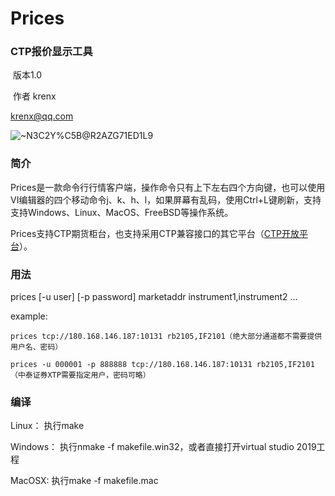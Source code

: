 # Prices

### CTP报价显示工具

​       版本1.0

​     作者 krenx

   krenx@qq.com

![~N3C2Y%C5B@R2AZG71ED1L9](https://user-images.githubusercontent.com/83346523/145686508-4c819a16-2169-4e87-a9a5-78f353c0bc9c.png)

### 简介
Prices是一款命令行行情客户端，操作命令只有上下左右四个方向键，也可以使用VI编辑器的四个移动命令j、k、h、l，如果屏幕有乱码，使用Ctrl+L键刷新，支持支持Windows、Linux、MacOS、FreeBSD等操作系统。

Prices支持CTP期货柜台，也支持采用CTP兼容接口的其它平台（[CTP开放平台](https://github.com/krenx1983/openctp)）。

### 用法

prices [-u user] [-p password] marketaddr instrument1,instrument2 ...

example:

	prices tcp://180.168.146.187:10131 rb2105,IF2101（绝大部分通道都不需要提供用户名、密码）
	
	prices -u 000001 -p 888888 tcp://180.168.146.187:10131 rb2105,IF2101 （中泰证券XTP需要指定用户，密码可略）

### 编译
Linux：
执行make

Windows：
执行nmake -f makefile.win32，或者直接打开virtual studio 2019工程

MacOSX:
执行make -f makefile.mac



